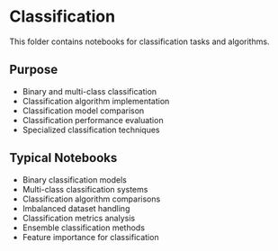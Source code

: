 # Classification

This folder contains notebooks for classification tasks and algorithms.

## Purpose
- Binary and multi-class classification
- Classification algorithm implementation
- Classification model comparison
- Classification performance evaluation
- Specialized classification techniques

## Typical Notebooks
- Binary classification models
- Multi-class classification systems
- Classification algorithm comparisons
- Imbalanced dataset handling
- Classification metrics analysis
- Ensemble classification methods
- Feature importance for classification
